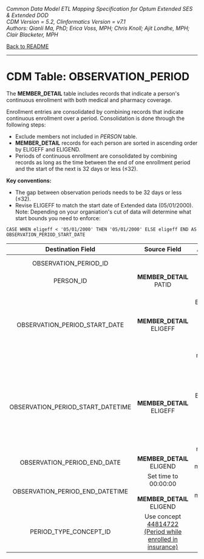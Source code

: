 *Common Data Model ETL Mapping Specification for Optum Extended SES & Extended DOD* 
<br>*CDM Version = 5.2, Clinformatics Version = v7.1*
<br>*Authors: Qianli Ma, PhD; Erica Voss, MPH; Chris Knoll; Ajit Londhe, MPH; Clair Blacketer, MPH*

[Back to README](README.md)

---

# CDM Table: OBSERVATION_PERIOD

The **MEMBER_DETAIL** table includes records that indicate a person's
continuous enrollment with both medical and pharmacy coverage.

Enrollment entries are consolidated by combining records that indicate
continuous enrollment over a period. Consolidation is done through the
following steps:

-   Exclude members not included in *PERSON* table.
-   **MEMBER_DETAIL** records for each person are sorted in ascending
    order by ELIGEFF and ELIGEND.
-   Periods of continuous enrollment are consolidated by combining
    records as long as the time between the end of one enrollment period
    and the start of the next is 32 days or less (&le;32).

**Key conventions:**

-   The gap between observation periods needs to be 32 days or
    less (&le;32).
-   Revise ELIGEFF to match the start date of Extended
    data (05/01/2000). Note: Depending on your organiation's cut of data
    will determine what start bounds you need to enforce:

`CASE WHEN eligeff < '05/01/2000' THEN '05/01/2000' ELSE eligeff END AS OBSERVATION_PERIOD_START_DATE`

<a name="table-mappings-observation-period"></a>

**Destination Field**|**Source Field**|**Applied Rule**|**Comment**
:-----:|:-----:|:-----:|:-----:
OBSERVATION_PERIOD_ID| |System generated.| 
PERSON_ID|**MEMBER_DETAIL** PATID| | 
OBSERVATION_PERIOD_START_DATE|**MEMBER_DETAIL**<br/>ELIGEFF|Revise ELIGEFF using the code above to match the start date. <br/><br/>Use min(ELIGEFF)|
OBSERVATION_PERIOD_START_DATETIME|**MEMBER_DETAIL**<br/>ELIGEFF|Set time to 00:00:00<br/><br/>Revise ELIGEFF using the code above to match the start date. <br/><br/>Use min(ELIGEFF)|
OBSERVATION_PERIOD_END_DATE|**MEMBER_DETAIL**<br/>ELIGEND|Use max(ELIGEND)|
OBSERVATION_PERIOD_END_DATETIME|Set time to 00:00:00<br/><br/>**MEMBER_DETAIL**<br/>ELIGEND|Use max(ELIGEND)|
PERIOD_TYPE_CONCEPT_ID|Use concept [44814722 (Period while enrolled in insurance)](http://www.ohdsi.org/web/atlas/#/concept/44814722)| |
